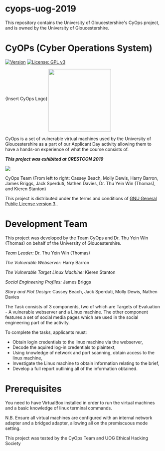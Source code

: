 # cyops-uog-2019
This repository contains the University of Gloucestershire's CyOps project, and is owned by the University of Gloucestershire. 

# CyOPs (Cyber Operations System)

[![Version](https://img.shields.io/badge/<Version>-<1.2.1>-<orange>.svg)]() [![License: GPL v3](https://img.shields.io/badge/License-GPLv3-blue.svg)](https://www.gnu.org/licenses/gpl-3.0)

  

{Insert CyOps Logo} <img src="https://www.jobs.ac.uk/images/employer-logos/medium/152.gif" width="200" align=middle> <br/>

CyOps is a set of vulnerable virtual machines used by the University of Gloucestershire as a part of our Applicant Day activity allowing
them to have a hands-on experience of what the course consists of.

 ***This project was exhibited at CRESTCON 2019***
 
 <img src="https://media.licdn.com/dms/image/C4D22AQGrmm4kzUPV2g/feedshare-shrink_8192/0?e=1553972400&v=beta&t=MROUHnQX3Xi03BZOyv2n4dr0vk-i7X9-SQ9T6VZQafU"></br>
 
 CyOps Team (From left to right: Cassey Beach, Molly Dewis, Harry Barron, James Briggs, Jack Sperduti, Nathen Davies, Dr. Thu Yein Win (Thomas), and Kieren Stanton)
 
 This project is distributed under the terms and conditions of <a href = https://www.gnu.org/licenses/gpl-3.0-standalone.html>GNU General Public License version 3 </a>.

# Development Team

This project was developed by the Team CyOps and Dr. Thu Yein Win (Thomas) on behalf of the University of Gloucestershire.

<i>Team Leader:</i>
    Dr. Thu Yein Win (Thomas)

<i>The Vulnerable Webserver:</i>
    Harry Barron

<i>The Vulnerable Target Linux Machine:</i>
    Kieren Stanton

<i>Social Engineering Profiles:</i>
    James Briggs
    
<i>Story and Plot Design:</i>
    Cassey Beach, Jack Sperduti, Molly Dewis, Nathen Davies
    
The Task consists of 3 components, two of which are Targets of Evaluation - A vulnerable webserver and a Linux machine. The other component features a set of social media pages which are used in the social engineering part of the activity.

To complete the tasks, applicants must:
 * Obtain login credentials to the linux machine via the webserver,
 * Decode the aquired log-in credentials to plaintext,
 * Using knowledge of network and port scanning, obtain access to the linux machine,
 * Investigate the Linux machine to obtain information relating to the brief,
 * Develop a full report outlining all of the information obtained.


# Prerequisites

You need to have VirtualBox installed in order to run the virtual machines and a basic knowledge of linux terminal commands.


N.B. Ensure all virtual machines are configured with an internal network adapter and a bridged adapter, allowing all on the premiscuous mode setting.
    
This project was tested by the CyOps Team and UOG Ethical Hacking Society
